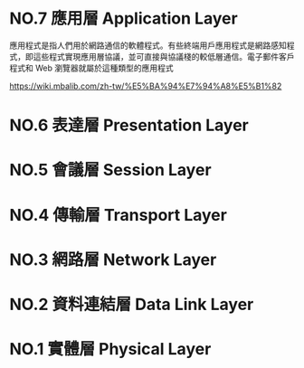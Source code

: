 #



# NO.7 應用層 Application Layer

應用程式是指人們用於網路通信的軟體程式。有些終端用戶應用程式是網路感知程式，即這些程式實現應用層協議，並可直接與協議棧的較低層通信。電子郵件客戶程式和 Web 瀏覽器就屬於這種類型的應用程式

https://wiki.mbalib.com/zh-tw/%E5%BA%94%E7%94%A8%E5%B1%82

# NO.6 表達層 Presentation Layer

# NO.5 會議層 Session Layer

# NO.4 傳輸層 Transport Layer

# NO.3 網路層 Network Layer

# NO.2 資料連結層 Data Link Layer

# NO.1 實體層 Physical Layer





























